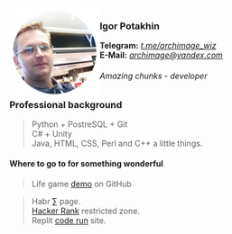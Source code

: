 <img src="2022-09-14_11-15-31.png" align="left" width="160" height="160">

### Igor Potakhin
<strong>Telegram:</strong> <em>[t.me/archimage_wiz](https://t.me/archimage_wiz)</em> <br>
<strong>E-Mail:</strong> <em>[archimage@yandex.com](mailto:archimage@yandex.com)</em>
###### Amazing chunks - developer

### Professional background
> Python + PostreSQL + Git <br>
> C# + Unity <br>
> Java, HTML, CSS, Perl and C++ a little things.<br>

#### Where to go to for something wonderful
> Life game [demo](https://github.com/archimage-wiz/LifeGame_demo) on GitHub<br>

> Habr [&#8721;](https://career.habr.com/archimage_wiz) page.<br>
> [Hacker Rank](https://www.hackerrank.com/archimage) restricted zone.<br>
> Replit [code run](https://replit.com/@archimage) site.<br>


